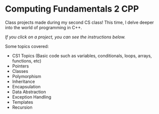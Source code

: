# Computing Fundamentals 2 CPP

Class projects made during my second CS class! This time, I delve deeper into the world of programming in C++.

*If you click on a project, you can see the instructions below.*

Some topics covered: 

- CS1 Topics (Basic code such as variables, conditionals, loops, arrays, functions, etc)
- Pointers
- Classes
- Polymorphism
- Inheritance 
- Encapsulation 
- Data Abstraction
- Exception Handling
- Templates
- Recursion
